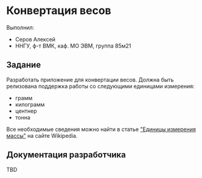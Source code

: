 ﻿# Конвертация весов

Выполнил:

 - Серов Алексей
 - ННГУ, ф-т ВМК, каф. МО ЭВМ, группа 85м21

## Задание

Разработать приложение для конвертации весов. 
Должна быть релизована поддержка работы со следующими единицами измерения:
 - грамм
 - килограмм
 - центнер
 - тонна
 
Все необходимые сведения можно найти в статье 
["Единицы измерения массы"][Weight] на сайте Wikipedia.


## Документация разработчика

TBD

<!-- LINKS -->

[Weight]: https://ru.wikipedia.org/wiki/%D0%95%D0%B4%D0%B8%D0%BD%D0%B8%D1%86%D1%8B_%D0%B8%D0%B7%D0%BC%D0%B5%D1%80%D0%B5%D0%BD%D0%B8%D1%8F_%D0%BC%D0%B0%D1%81%D1%81%D1%8B
